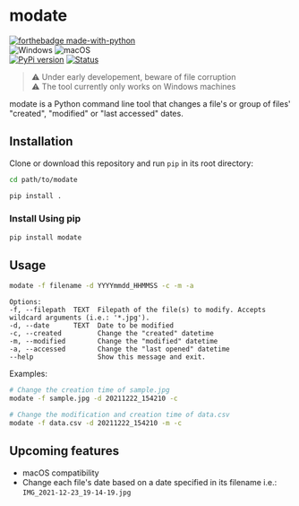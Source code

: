 # modate
[![forthebadge made-with-python](http://ForTheBadge.com/images/badges/made-with-python.svg)](https://www.python.org/)  
![Windows](https://svgshare.com/i/ZhY.svg) ![macOS](https://svgshare.com/i/ZjP.svg)  
[![PyPi version](https://badgen.net/pypi/v/modate/)](https://pypi.com/project/modate) [![Status](https://img.shields.io/pypi/status/modate)](https://pypi.org/manage/project/modate/release/0.0.1/)  


> :warning: Under early developement, beware of file corruption  
> :warning: The tool currently only works on Windows machines

modate is a Python command line tool that changes a file's or group of files' "created", "modified" or "last accessed" dates.

## Installation

Clone or download this repository and run ```pip``` in its root directory:
```bash
cd path/to/modate
```
```bash
pip install .
```

### Install Using pip
```bash
pip install modate
```

## Usage
```bash
modate -f filename -d YYYYmmdd_HHMMSS -c -m -a
```
```
Options:
-f, --filepath  TEXT  Filepath of the file(s) to modify. Accepts wildcard arguments (i.e.: '*.jpg').
-d, --date      TEXT  Date to be modified
-c, --created         Change the "created" datetime
-m, --modified        Change the "modified" datetime
-a, --accessed        Change the "last opened" datetime
--help                Show this message and exit.
```

Examples:
```bash
# Change the creation time of sample.jpg
modate -f sample.jpg -d 20211222_154210 -c
```

```bash
# Change the modification and creation time of data.csv
modate -f data.csv -d 20211222_154210 -m -c
```

## Upcoming features
- macOS compatibility
- Change each file's date based on a date specified in its filename i.e.: ```IMG_2021-12-23_19-14-19.jpg```